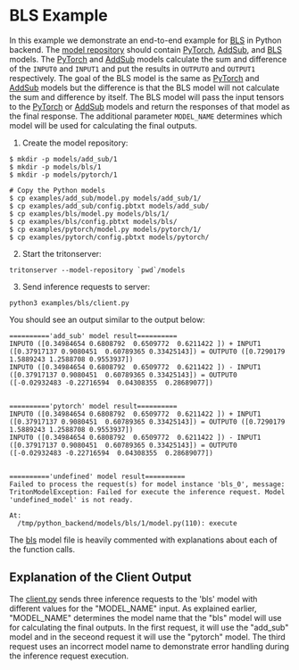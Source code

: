 <!--
# Copyright 2021, NVIDIA CORPORATION & AFFILIATES. All rights reserved.
#
# Redistribution and use in source and binary forms, with or without
# modification, are permitted provided that the following conditions
# are met:
#  * Redistributions of source code must retain the above copyright
#    notice, this list of conditions and the following disclaimer.
#  * Redistributions in binary form must reproduce the above copyright
#    notice, this list of conditions and the following disclaimer in the
#    documentation and/or other materials provided with the distribution.
#  * Neither the name of NVIDIA CORPORATION nor the names of its
#    contributors may be used to endorse or promote products derived
#    from this software without specific prior written permission.
#
# THIS SOFTWARE IS PROVIDED BY THE COPYRIGHT HOLDERS ``AS IS'' AND ANY
# EXPRESS OR IMPLIED WARRANTIES, INCLUDING, BUT NOT LIMITED TO, THE
# IMPLIED WARRANTIES OF MERCHANTABILITY AND FITNESS FOR A PARTICULAR
# PURPOSE ARE DISCLAIMED.  IN NO EVENT SHALL THE COPYRIGHT OWNER OR
# CONTRIBUTORS BE LIABLE FOR ANY DIRECT, INDIRECT, INCIDENTAL, SPECIAL,
# EXEMPLARY, OR CONSEQUENTIAL DAMAGES (INCLUDING, BUT NOT LIMITED TO,
# PROCUREMENT OF SUBSTITUTE GOODS OR SERVICES; LOSS OF USE, DATA, OR
# PROFITS; OR BUSINESS INTERRUPTION) HOWEVER CAUSED AND ON ANY THEORY
# OF LIABILITY, WHETHER IN CONTRACT, STRICT LIABILITY, OR TORT
# (INCLUDING NEGLIGENCE OR OTHERWISE) ARISING IN ANY WAY OUT OF THE USE
# OF THIS SOFTWARE, EVEN IF ADVISED OF THE POSSIBILITY OF SUCH DAMAGE.
-->

# BLS Example

In this example we demonstrate an end-to-end example for
[BLS](../../README.md#business-logic-scripting-beta) in Python backend. The
[model repository](https://github.com/triton-inference-server/server/blob/main/docs/model_repository.md)
should contain [PyTorch](../pytorch), [AddSub](../add_sub), and [BLS](../bls) models.
The [PyTorch](../pytorch) and [AddSub](../add_sub) models
calculate the sum and difference of the `INPUT0` and `INPUT1` and put the
results in `OUTPUT0` and `OUTPUT1` respectively. The goal of the BLS model is
the same as [PyTorch](../pytorch) and [AddSub](../add_sub) models but the
difference is that the BLS model will not calculate the sum and difference by
itself. The BLS model will pass the input tensors to the [PyTorch](../pytorch)
or [AddSub](../add_sub) models and return the responses of that model as the
final response. The additional parameter `MODEL_NAME` determines which model
will be used for calculating the final outputs.

1. Create the model repository:

```console
$ mkdir -p models/add_sub/1
$ mkdir -p models/bls/1
$ mkdir -p models/pytorch/1

# Copy the Python models
$ cp examples/add_sub/model.py models/add_sub/1/
$ cp examples/add_sub/config.pbtxt models/add_sub/
$ cp examples/bls/model.py models/bls/1/
$ cp examples/bls/config.pbtxt models/bls/
$ cp examples/pytorch/model.py models/pytorch/1/
$ cp examples/pytorch/config.pbtxt models/pytorch/
```

2. Start the tritonserver:

```
tritonserver --model-repository `pwd`/models
```

3. Send inference requests to server:

```
python3 examples/bls/client.py
```

You should see an output similar to the output below:

```
=========='add_sub' model result==========
INPUT0 ([0.34984654 0.6808792  0.6509772  0.6211422 ]) + INPUT1 ([0.37917137 0.9080451  0.60789365 0.33425143]) = OUTPUT0 ([0.7290179 1.5889243 1.2588708 0.9553937])
INPUT0 ([0.34984654 0.6808792  0.6509772  0.6211422 ]) - INPUT1 ([0.37917137 0.9080451  0.60789365 0.33425143]) = OUTPUT0 ([-0.02932483 -0.22716594  0.04308355  0.28689077])


=========='pytorch' model result==========
INPUT0 ([0.34984654 0.6808792  0.6509772  0.6211422 ]) + INPUT1 ([0.37917137 0.9080451  0.60789365 0.33425143]) = OUTPUT0 ([0.7290179 1.5889243 1.2588708 0.9553937])
INPUT0 ([0.34984654 0.6808792  0.6509772  0.6211422 ]) - INPUT1 ([0.37917137 0.9080451  0.60789365 0.33425143]) = OUTPUT0 ([-0.02932483 -0.22716594  0.04308355  0.28689077])


=========='undefined' model result==========
Failed to process the request(s) for model instance 'bls_0', message: TritonModelException: Failed for execute the inference request. Model 'undefined_model' is not ready.

At:
  /tmp/python_backend/models/bls/1/model.py(110): execute
```

The [bls](./model.py) model file is heavily commented with explanations about
each of the function calls.

## Explanation of the Client Output

The [client.py](./client.py) sends three inference requests to the 'bls'
model with different values for the "MODEL_NAME" input. As explained earlier,
"MODEL_NAME" determines the model name that the "bls" model will use for
calculating the final outputs. In the first request, it will use the "add_sub"
model and in the seceond request it will use the "pytorch" model. The third
request uses an incorrect model name to demonstrate error handling during
the inference request execution.
